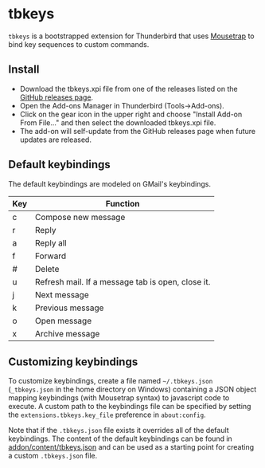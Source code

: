 # tbkeys

`tbkeys` is a bootstrapped extension for Thunderbird that uses
[Mousetrap](https://craig.is/killing/mice) to bind key sequences to custom
commands.

## Install

*  Download the tbkeys.xpi file from one of the releases listed on the [GitHub releases page](https://github.com/willsALMANJ/tbkeys/releases).
* Open the Add-ons Manager in Thunderbird (Tools->Add-ons).
* Click on the gear icon in the upper right and choose "Install Add-on From File..." and then select the downloaded tbkeys.xpi file.
* The add-on will self-update from the GitHub releases page when future updates are released.

## Default keybindings

The default keybindings are modeled on GMail's keybindings.

| Key | Function |
| --- | -------- |
|  c  | Compose new message  |
|  r  | Reply |
|  a  | Reply all |
|  f  | Forward |
|  #  | Delete |
|  u  | Refresh mail. If a message tab is open, close it. |
|  j  | Next message |
|  k  | Previous message |
|  o  | Open message |
|  x  | Archive message |

## Customizing keybindings

To customize keybindings, create a file named `~/.tbkeys.json` (`_tbkeys.json`
in the home directory on Windows) containing a JSON object mapping keybindings
(with Mousetrap syntax) to javascript code to execute. A custom path to the
keybindings file can be specified by setting the `extensions.tbkeys.key_file`
preference in `about:config`.

Note that if the `.tbkeys.json` file exists it overrides all of the default
keybindings. The content of the default keybindings can be found in
[addon/content/tbkeys.json](addon/content/tbkeys.json) and can be used as a
starting point for creating a custom `.tbkeys.json` file.
